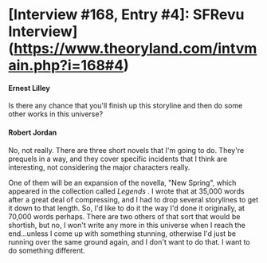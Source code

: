 # [Interview #168, Entry #4]: SFRevu Interview](https://www.theoryland.com/intvmain.php?i=168#4)

#### Ernest Lilley

Is there any chance that you'll finish up this storyline and then do some other works in this universe?

#### Robert Jordan

No, not really. There are three short novels that I'm going to do. They're prequels in a way, and they cover specific incidents that I think are interesting, not considering the major characters really.

One of them will be an expansion of the novella, "New Spring", which appeared in the collection called
*Legends*
. I wrote that at 35,000 words after a great deal of compressing, and I had to drop several storylines to get it down to that length. So, I'd like to do it the way I'd done it originally, at 70,000 words perhaps. There are two others of that sort that would be shortish, but no, I won't write any more in this universe when I reach the end...unless I come up with something stunning, otherwise I'd just be running over the same ground again, and I don't want to do that. I want to do something different.

